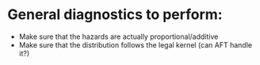 # General diagnostics to perform:
- Make sure that the hazards are actually proportional/additive
- Make sure that the distribution follows the legal kernel (can AFT handle it?)
